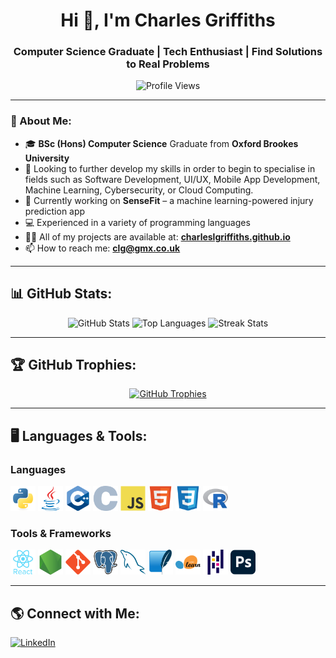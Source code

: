 <h1 align="center">Hi 👋, I'm Charles Griffiths</h1>
<h3 align="center"> Computer Science Graduate | Tech Enthusiast | Find Solutions to Real Problems</h3>

<p align="center">
  <img src="https://komarev.com/ghpvc/?username=charleslgriffiths&label=Profile%20views&color=0e75b6&style=flat" alt="Profile Views" />
</p>

---

### 🚀 About Me:
- 🎓 **BSc (Hons) Computer Science** Graduate from **Oxford Brookes University**
- 🤖 Looking to further develop my skills in order to begin to specialise in fields such as Software Development, UI/UX, Mobile App Development, Machine Learning, Cybersecurity, or Cloud Computing.
- 🔭 Currently working on **SenseFit** – a machine learning-powered injury prediction app
- 💻 Experienced in a variety of programming languages
- 👨‍💻 All of my projects are available at: [**charleslgriffiths.github.io**](https://charleslgriffiths.github.io)
- 📫 How to reach me: **clg@gmx.co.uk**

---

## 📊 GitHub Stats:

<div align="center">
  <img src="https://github-readme-stats.vercel.app/api?username=charleslgriffiths&show_icons=true&include_all_commits=true&count_private=true&theme=dracula&hide_border=false&order=1" height="150" alt="GitHub Stats" />
  <img src="https://github-readme-stats.vercel.app/api/top-langs?username=charleslgriffiths&layout=compact&langs_count=6&theme=dracula&hide_border=false&order=2" height="150" alt="Top Languages" />
  <img src="https://github-readme-streak-stats.herokuapp.com/?user=charleslgriffiths&theme=dracula&hide_border=false" height="150" alt="Streak Stats" />
</div>

---

## 🏆 GitHub Trophies:
<p align="center">
  <a href="https://github.com/ryo-ma/github-profile-trophy">
    <img src="https://github-profile-trophy.vercel.app/?username=charleslgriffiths&theme=dracula&margin-w=15&margin-h=15" alt="GitHub Trophies" />
  </a>
</p>

---

## 🖥️ Languages & Tools:

### **Languages**
<p align="left">
  <img src="https://raw.githubusercontent.com/devicons/devicon/master/icons/python/python-original.svg" alt="Python" width="40" height="40"/>
  <img src="https://raw.githubusercontent.com/devicons/devicon/master/icons/java/java-original.svg" alt="Java" width="40" height="40"/>
  <img src="https://raw.githubusercontent.com/devicons/devicon/master/icons/cplusplus/cplusplus-original.svg" alt="C++" width="40" height="40"/>
  <img src="https://raw.githubusercontent.com/devicons/devicon/master/icons/c/c-original.svg" alt="C" width="40" height="40"/>
  <img src="https://raw.githubusercontent.com/devicons/devicon/master/icons/javascript/javascript-original.svg" alt="JavaScript" width="40" height="40"/>
  <img src="https://raw.githubusercontent.com/devicons/devicon/master/icons/html5/html5-original.svg" alt="HTML" width="40" height="40"/>
  <img src="https://raw.githubusercontent.com/devicons/devicon/master/icons/css3/css3-original.svg" alt="CSS" width="40" height="40"/>
  <img src="https://raw.githubusercontent.com/devicons/devicon/master/icons/r/r-original.svg" alt="R" width="40" height="40"/>
</p>

### **Tools & Frameworks**
<p align="left">
  <img src="https://raw.githubusercontent.com/devicons/devicon/master/icons/react/react-original-wordmark.svg" alt="React Native" width="40" height="40"/>
  <img src="https://raw.githubusercontent.com/devicons/devicon/master/icons/nodejs/nodejs-original.svg" alt="Node.js" width="40" height="40"/>
  <img src="https://raw.githubusercontent.com/devicons/devicon/master/icons/git/git-original.svg" alt="Git" width="40" height="40"/>
  <img src="https://raw.githubusercontent.com/devicons/devicon/master/icons/postgresql/postgresql-original.svg" alt="PostgreSQL" width="40" height="40"/>
  <img src="https://raw.githubusercontent.com/devicons/devicon/master/icons/mysql/mysql-original.svg" alt="MySQL" width="40" height="40"/>
  <img src="https://raw.githubusercontent.com/devicons/devicon/master/icons/sqlite/sqlite-original.svg" alt="SQLite" width="40" height="40"/>
  <img src="https://raw.githubusercontent.com/devicons/devicon/master/icons/scikitlearn/scikitlearn-original.svg" alt="Scikit-Learn" width="40" height="40"/>
  <img src="https://raw.githubusercontent.com/devicons/devicon/master/icons/pandas/pandas-original.svg" alt="Pandas" width="40" height="40"/>
  <img src="https://raw.githubusercontent.com/devicons/devicon/master/icons/photoshop/photoshop-plain.svg" alt="Photoshop" width="40" height="40"/>
</p>

---

## 🌎 Connect with Me:
<p align="left">
  <a href="https://linkedin.com/in/charleslgriffiths" target="blank">
    <img src="https://raw.githubusercontent.com/rahuldkjain/github-profile-readme-generator/master/src/images/icons/Social/linked-in-alt.svg" alt="LinkedIn" height="30" width="40" />
  </a>
</p>
